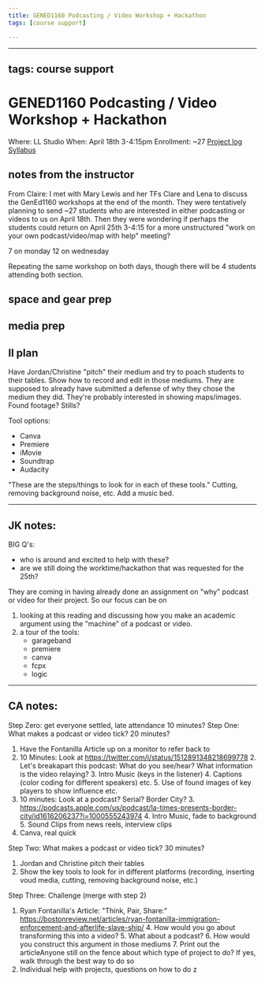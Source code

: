 ```yaml
---
title: GENED1160 Podcasting / Video Workshop + Hackathon
tags: [course support]

---
```


---
tags: course support
---
# GENED1160 Podcasting / Video Workshop + Hackathon

Where: LL Studio
When: April 18th 3-4:15pm
Enrollment: ~27
[Project log]()
[Syllabus](https://airtable.com/appOgUGNrRPyW0xRm/tblF0oKLCPhK6TnAe/viwrviYbXixQ3fPBS/recb1YkHNJS5Cj9G5/flde6CJXApRaFoOpC/attaR9D9lSsdb1EQ3?blocks=hide)

## notes from the instructor
From Claire: 
I met with Mary Lewis and her TFs Clare and Lena to discuss the GenEd1160 workshops at the end of the month.  They were tentatively planning to send ~27 students who are interested in either podcasting or videos to us on April 18th.  Then they were wondering if perhaps the students could return on April 25th 3-4:15 for a more unstructured "work on your own podcast/video/map with help" meeting?


7 on monday
12 on wednesday

Repeating the same workshop on both days, though there will be 4 students attending both section.

## space and gear prep
## media prep
## ll plan

Have Jordan/Christine "pitch" their medium and try to poach students to their tables. Show how to record and edit in those mediums.
They are supposed to already have submitted a defense of why they chose the medium they did.
They're probably interested in showing maps/images. Found footage? Stills?

Tool options:
- Canva
- Premiere
- iMovie
- Soundtrap
- Audacity

"These are the steps/things to look for in each of these tools."
Cutting, removing background noise, etc.
Add a music bed.

----
## JK notes:

BIG Q's:
* who is around and excited to help with these?
* are we still doing the worktime/hackathon that was requested for the 25th?

They are coming in having already done an assignment on "why" podcast or video for their project. So our focus can be on 
1. looking at this reading and discussing how you make an academic argument using the "machine" of a podcast or video.
2. a tour of the tools:
    * garageband
    * premiere
    * canva
    * fcpx
    * logic
----
## CA notes:
Step Zero: get everyone settled, late attendance 10 minutes?
Step One: What makes a podcast or video tick? 20 minutes?
1. Have the Fontanilla Article up on a monitor to refer back to
2. 10 Minutes: Look at https://twitter.com/i/status/1512891348218699778
    2. Let's breakapart this podcast: What do you see/hear?  What information is the video relaying?
    3. Intro Music (keys in the listener)
    4. Captions (color coding for different speakers) etc.
    5. Use of found images of key players to show influence etc.
2. 10 minutes: Look at a podcast? Serial? Border City?
    3. https://podcasts.apple.com/us/podcast/la-times-presents-border-city/id1616206237?i=1000555243974
    4. Intro Music, fade to background
    5. Sound Clips from news reels, interview clips
3. Canva, real quick

Step Two: What makes a podcast or video tick? 30 minutes?
1. Jordan and Christine pitch their tables
2. Show the key tools to look for in different platforms (recording, inserting voud media, cutting, removing background noise, etc.)

Step Three: Challenge  (merge with step 2)
1. Ryan Fontanilla's Article: "Think, Pair, Share:" https://bostonreview.net/articles/ryan-fontanilla-immigration-enforcement-and-afterlife-slave-ship/
    4. How would you go about transforming this into a video?
    5. What about a podcast?
    6. How would you construct this argument in those mediums
    7. Print out the articleAnyone still on the fence about which type of project to do? If yes, walk through the best way to do so
2. Individual help with projects, questions on how to do z
 
